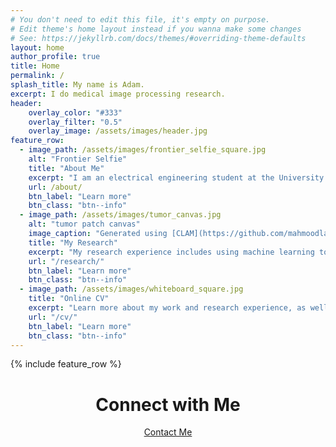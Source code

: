 ```yaml
---
# You don't need to edit this file, it's empty on purpose.
# Edit theme's home layout instead if you wanna make some changes
# See: https://jekyllrb.com/docs/themes/#overriding-theme-defaults
layout: home
author_profile: true
title: Home
permalink: /
splash_title: My name is Adam.
excerpt: I do medical image processing research.
header:
    overlay_color: "#333"
    overlay_filter: "0.5"
    overlay_image: /assets/images/header.jpg
feature_row:
  - image_path: /assets/images/frontier_selfie_square.jpg
    alt: "Frontier Selfie"
    title: "About Me"
    excerpt: "I am an electrical engineering student at the University of Dayton. I love learning and challenging myself to grow, and that's why I am to become a researcher."
    url: /about/
    btn_label: "Learn more"
    btn_class: "btn--info"
  - image_path: /assets/images/tumor_canvas.jpg
    alt: "tumor patch canvas"
    image_caption: "Generated using [CLAM](https://github.com/mahmoodlab/CLAM) and [CAMELYON16](https://camelyon16.grand-challenge.org/)"
    title: "My Research"
    excerpt: "My research experience includes using machine learning to classify whole-slide images, and I am working on developing super-resolution algorithms for diabetic retinopathy eye scans."
    url: "/research/"
    btn_label: "Learn more"
    btn_class: "btn--info"
  - image_path: /assets/images/whiteboard_square.jpg
    title: "Online CV"
    excerpt: "Learn more about my work and research experience, as well as what skills I have to offer."
    url: "/cv/"
    btn_label: "Learn more"
    btn_class: "btn--info"
---
```


{% include feature_row %}

<center>
<h1>Connect with Me</h1>
<p><a href="/contact/" class="btn btn--info">Contact Me</a></p>
</center>